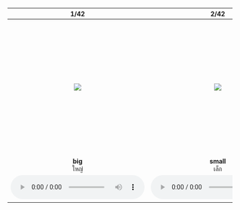 <div class="carrousel">


|1/42|2/42|3/42|4/42|5/42|6/42|7/42|8/42|9/42|10/42|11/42|12/42|13/42|14/42|15/42|16/42|17/42|18/42|19/42|20/42|21/42|22/42|23/42|24/42|25/42|26/42|27/42|28/42|29/42|30/42|31/42|32/42|33/42|34/42|35/42|36/42|37/42|38/42|39/42|40/42|41/42|42/42|
| :----: | :----: | :----: | :----: | :----: | :----: | :----: | :----: | :----: | :----: | :----: | :----: | :----: | :----: | :----: | :----: | :----: | :----: | :----: | :----: | :----: | :----: | :----: | :----: | :----: | :----: | :----: | :----: | :----: | :----: | :----: | :----: | :----: | :----: | :----: | :----: | :----: | :----: | :----: | :----: | :----: | :----: |
|![](/media/img/adjectif__big.svg)|![](/media/img/adjectif__small.svg)|![](/media/img/adjectif__huge.svg)|![](/media/img/adjectif__tiny.svg)|![](/media/img/adjectif__thick.svg)|![](/media/img/adjectif__thin2.svg)|![](/media/img/adjectif__heavy.svg)|![](/media/img/adjectif__light.svg)|![](/media/img/adjectif__cheap.svg)|![](/media/img/adjectif__expensive.svg)|![](/media/img/adjectif__few.svg)|![](/media/img/adjectif__many.svg)|![](/media/img/adjectif__full.svg)|![](/media/img/adjectif__empty.svg)|![](/media/img/adjectif__tall.svg)|![](/media/img/adjectif__short.svg)|![](/media/img/adjectif__fat.svg)|![](/media/img/adjectif__thin.svg)|![](/media/img/adjectif__young.svg)|![](/media/img/adjectif__old.svg)|![](/media/img/adjectif__good.svg)|![](/media/img/adjectif__bad.svg)|![](/media/img/adjectif__clean.svg)|![](/media/img/adjectif__dirty.svg)|![](/media/img/adjectif__happy.svg)|![](/media/img/adjectif__sad.svg)|![](/media/img/adjectif__angry.svg)|![](/media/img/adjectif__calm.svg)|![](/media/img/adjectif__excited.svg)|![](/media/img/adjectif__bored.svg)|![](/media/img/adjectif__hungry.svg)|![](/media/img/adjectif__full2.svg)|![](/media/img/adjectif__quiet.svg)|![](/media/img/adjectif__loud.svg)|![](/media/img/adjectif__healthy.svg)|![](/media/img/adjectif__sick.svg)|![](/media/img/adjectif__poor.svg)|![](/media/img/adjectif__rich.svg)|![](/media/img/adjectif__wet.svg)|![](/media/img/adjectif__dry.svg)|![](/media/img/adjectif__hot.svg)|![](/media/img/adjectif__cold.svg)|
|**big**<br>ใหญ่|**small**<br>เล็ก|**huge**<br>ใหญ่มาก|**tiny**<br>เล็ก|**thick**<br>หนา|**thin2**<br>บาง|**heavy**<br>หนัก|**light**<br>เบา|**cheap**<br>ราคาถูก|**expensive**<br>ราคาแพง|**few**<br>น้อย|**many**<br>มาก|**full**<br>เต็ม|**empty**<br>ว่าง|**tall**<br>สูง|**short**<br>เตี้ย|**fat**<br>อ้วน|**thin**<br>ผอม|**young**<br>หนุ่มสาว|**old**<br>แก่ชรา|**good**<br>ดี|**bad**<br>แย่/เลว|**clean**<br>สะอาด|**dirty**<br>สกปรก|**happy**<br>มีความสุข|**sad**<br>เศร้า|**angry**<br>โกรธ|**calm**<br>สงบ|**excited**<br>ตื่นเต้น|**bored**<br>เบื่อ|**hungry**<br>หิว|**full2**<br>อิ่ม|**quiet**<br>เงียบ|**loud**<br>ดัง|**healthy**<br>สุขภาพดี|**sick**<br>ป่วย|**poor**<br>จน|**rich**<br>รวย|**wet**<br>เปียก|**dry**<br>แห้ง|**hot**<br>ร้อน|**cold**<br>เย็น|
|![](/media/audio/big.mp3)|![](/media/audio/small.mp3)|![](/media/audio/huge.mp3)|![](/media/audio/tiny.mp3)|![](/media/audio/thick.mp3)|![](/media/audio/thin2.mp3)|![](/media/audio/heavy.mp3)|![](/media/audio/light.mp3)|![](/media/audio/cheap.mp3)|![](/media/audio/expensive.mp3)|![](/media/audio/few.mp3)|![](/media/audio/many.mp3)|![](/media/audio/full.mp3)|![](/media/audio/empty.mp3)|![](/media/audio/tall.mp3)|![](/media/audio/short.mp3)|![](/media/audio/fat.mp3)|![](/media/audio/thin.mp3)|![](/media/audio/young.mp3)|![](/media/audio/old.mp3)|![](/media/audio/good.mp3)|![](/media/audio/bad.mp3)|![](/media/audio/clean.mp3)|![](/media/audio/dirty.mp3)|![](/media/audio/happy.mp3)|![](/media/audio/sad.mp3)|![](/media/audio/angry.mp3)|![](/media/audio/calm.mp3)|![](/media/audio/excited.mp3)|![](/media/audio/bored.mp3)|![](/media/audio/hungry.mp3)|![](/media/audio/full2.mp3)|![](/media/audio/quiet.mp3)|![](/media/audio/loud.mp3)|![](/media/audio/healthy.mp3)|![](/media/audio/sick.mp3)|![](/media/audio/poor.mp3)|![](/media/audio/rich.mp3)|![](/media/audio/wet.mp3)|![](/media/audio/dry.mp3)|![](/media/audio/hot.mp3)|![](/media/audio/cold.mp3)|

</div>

